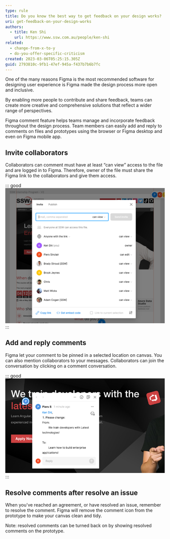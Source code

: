 ```yaml
---
type: rule
title: Do you know the best way to get feedback on your design works?
uri: get-feedback-on-your-design-works
authors:
  - title: Ken Shi
    url: https://www.ssw.com.au/people/ken-shi
related:
  - change-from-x-to-y
  - do-you-offer-specific-criticism
created: 2023-03-06T05:25:15.305Z
guid: 2793810c-9fb1-47ef-945a-f437b7b6b7fc
---
```

One of the many reasons Figma is the most recommended software for designing user experience is Figma made the design process more open and inclusive. 

By enabling more people to contribute and share feedback, teams can create more creative and comprehensive solutions that reflect a wider range of perspectives.

Figma comment feature helps teams manage and incorporate feedback throughout the design process. Team members can easily add and reply to comments on files and prototypes using the browser or Figma desktop and even on Figma mobile app.

<!--endintro-->

## Invite collaborators

Collaborators can comment must have at least “can view” access to the file and are logged in to Figma. Therefore, owner of the file must share the Figma link to the collaborators and give them access. 

::: good
![Figure: Good example - A well organized Figma project team members](figma-feedback-team.png)
:::

## Add and reply comments

Figma let your comment to be pinned in a selected location on canvas. You can also mention collaborators to your messages. Collaborators can join the conversation by clicking on a comment conversation.

::: good
![Figure: Good example - feedback pinned to a location, mentioned a designer and using change from X to Y rule](figma-feedback.png)
:::

## Resolve comments after resolve an issue

When you've reached an agreement, or have resolved an issue, remember to resolve the comment. Figma will remove the comment icon from the prototype to make your canvas clean and tidy. 

Note: resolved comments can be turned back on by showing resolved comments on the prototype.